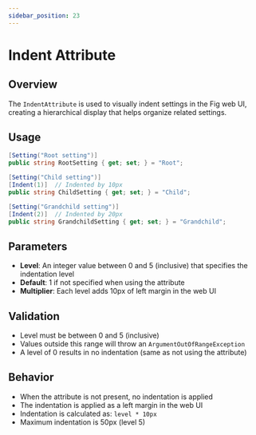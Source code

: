 ```yaml
---
sidebar_position: 23
---
```


# Indent Attribute

## Overview

The `IndentAttribute` is used to visually indent settings in the Fig web UI, creating a hierarchical display that helps organize related settings.

## Usage

```csharp
[Setting("Root setting")]
public string RootSetting { get; set; } = "Root";

[Setting("Child setting")]
[Indent(1)]  // Indented by 10px
public string ChildSetting { get; set; } = "Child";

[Setting("Grandchild setting")]
[Indent(2)]  // Indented by 20px  
public string GrandchildSetting { get; set; } = "Grandchild";
```

## Parameters

- **Level**: An integer value between 0 and 5 (inclusive) that specifies the indentation level
- **Default**: 1 if not specified when using the attribute
- **Multiplier**: Each level adds 10px of left margin in the web UI

## Validation

- Level must be between 0 and 5 (inclusive)
- Values outside this range will throw an `ArgumentOutOfRangeException`
- A level of 0 results in no indentation (same as not using the attribute)

## Behavior

- When the attribute is not present, no indentation is applied
- The indentation is applied as a left margin in the web UI
- Indentation is calculated as: `level * 10px`
- Maximum indentation is 50px (level 5)
